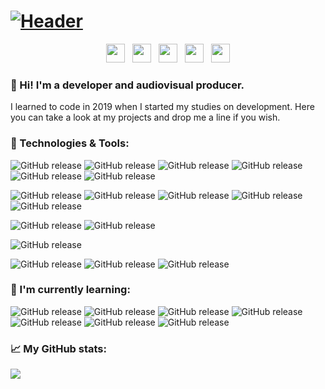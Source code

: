 # [![Header](https://github.com/pablohs1986/pablohs1986/blob/master/phGifGitBlack.gif "Header")](https://pabloherrero.me/)
<p align='center'>
<a href="https://pabloherrero.me/"><img height="30" src="https://github.com/pablohs1986/pablohs1986/blob/master/link.png"></a>&nbsp;&nbsp;
<a href="https://dev.to/pablohs1986"><img height="30" src="https://github.com/pablohs1986/pablohs1986/blob/master/dev.png"></a>&nbsp;&nbsp;
<a href="https://stackoverflow.com/story/pabloherrero"><img height="30" src="https://github.com/pablohs1986/pablohs1986/blob/master/stackoverflow.png"></a>&nbsp;&nbsp;
<a href="https://twitter.com/pablohs1986/"><img height="30" src="https://github.com/pablohs1986/pablohs1986/blob/master/twitter.png"></a>&nbsp;&nbsp;
<a href="https://www.linkedin.com/in/pabloherrero1986/"><img height="30" src="https://github.com/pablohs1986/pablohs1986/blob/master/linkedin.png"></a>
</p>

### 👋 Hi! I'm a developer and audiovisual producer.

 I learned to code in 2019 when I started my studies on development. Here you can take a look at my projects and drop me a line if you wish.

### 🧰 Technologies & Tools:
![GitHub release](https://img.shields.io/badge/Java-brightgreen) 
![GitHub release](https://img.shields.io/badge/SQL-brightgreen) 
![GitHub release](https://img.shields.io/badge/XML-brightgreen) 
![GitHub release](https://img.shields.io/badge/HTML5-brightgreen) 
![GitHub release](https://img.shields.io/badge/CSS3-brightgreen)
![GitHub release](https://img.shields.io/badge/Bootstrap4-brightgreen) 

![GitHub release](https://img.shields.io/badge/IntelliJ_Idea-blue) 
![GitHub release](https://img.shields.io/badge/PyCharm-blue) 
![GitHub release](https://img.shields.io/badge/NetBeans-blue) 
![GitHub release](https://img.shields.io/badge/Android_Studio-blue) 
![GitHub release](https://img.shields.io/badge/VSCode-blue) 

![GitHub release](https://img.shields.io/badge/SQLDeveloper-orange) 
![GitHub release](https://img.shields.io/badge/MySQL-orange) 

![GitHub release](https://img.shields.io/badge/Git-black) 

![GitHub release](https://img.shields.io/badge/Figma-purple) 
![GitHub release](https://img.shields.io/badge/Canva-purple) 
![GitHub release](https://img.shields.io/badge/GIMP2-purple) 

### 📖 I'm currently learning:
![GitHub release](https://img.shields.io/badge/JDBC-red) 
![GitHub release](https://img.shields.io/badge/Swing-red) 
![GitHub release](https://img.shields.io/badge/JavaScript-red) 
![GitHub release](https://img.shields.io/badge/TypeScript-red) 
![GitHub release](https://img.shields.io/badge/Angular-red) 
![GitHub release](https://img.shields.io/badge/Python-red) 
![GitHub release](https://img.shields.io/badge/Android-red) 

### 📈 My GitHub stats:
<img align="center" src="https://github-readme-stats.vercel.app/api?username=pablohs1986&show_icons=true&theme=dracula&count_private=true&show_icons=true&hide_title=true"/>
